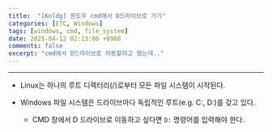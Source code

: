 ```yaml
---
title:  "[Knldg] 윈도우 cmd에서 D드라이브로 가기"
categories: [ETC, Windows]
tags: [windows, cmd, file_system]
date: 2025-04-12 02:13:00 +0900
comments: false
excerpt: "cmd에서 D드라이브로 이동할려고 했는데.."
---
```

---

- Linux는 하나의 루트 디렉터리(/)로부터 모든 파일 시스템이 시작된다. 

- Windows 파일 시스템은 드라이브마다 독립적인 루트(e.g. C:, D:)를 갖고 있다. 

  - CMD 창에서 D 드라이브로 이동하고 싶다면 `D:` 명령어를 입력해야 한다.